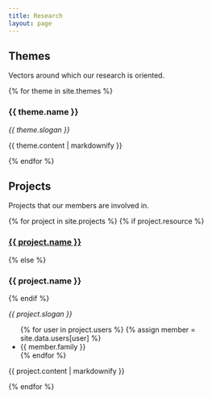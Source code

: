 ```yaml
---
title: Research
layout: page
---
```


<h2>Themes</h2>

Vectors around which our research is oriented.

{% for theme in site.themes %}
  <h3>{{ theme.name }}</h3>
  <p><i>{{ theme.slogan }}</i></p>
  <p>{{ theme.content | markdownify }}</p>
{% endfor %}

<h2>Projects</h2>

Projects that our members are involved in.

{% for project in site.projects %}
  {% if project.resource %}
  <h3><a href="{{ project.resource }}">{{ project.name }}</a></h3>
  {% else %}
  <h3>{{ project.name }}</h3>
  {% endif %}
  <p><i>{{ project.slogan }}</i></p>
  <ul class="projectmember">{% for user in project.users %}
    {% assign member = site.data.users[user] %}
    <li class="projectmember">{{ member.family }}</li>
  {% endfor %}</ul>
  <p>{{ project.content | markdownify }}</p>
{% endfor %}